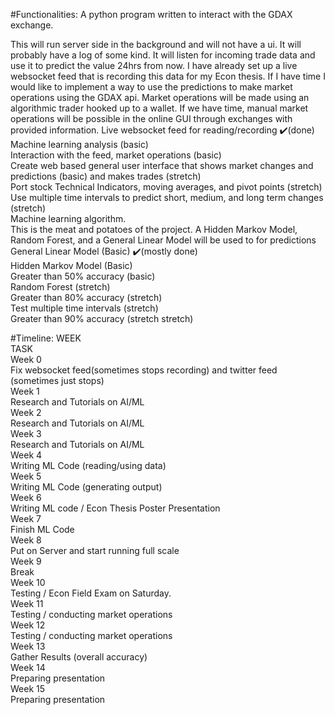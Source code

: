 #Functionalities: 
A python program written to interact with the GDAX exchange. 

This will run server side in the background and will not have a ui. It will probably have a log of some kind. It will listen for incoming trade data and use it to predict the value 24hrs from now. I have already set up a live websocket feed that is recording this data for my Econ thesis. If I have time I would like to implement a way to use the predictions to make market operations using the GDAX api. Market operations will be made using an algorithmic trader hooked up to a wallet. If we have time, manual market operations will be possible in the online GUI through exchanges with provided information.
Live websocket feed for reading/recording ✔️(done)  
Machine learning analysis (basic)  
Interaction with the feed, market operations (basic)  
Create web based general user interface that shows market changes and predictions (basic) and makes trades (stretch)  
Port stock Technical Indicators, moving averages, and pivot points (stretch)  
Use multiple time intervals to predict short, medium, and long term changes (stretch)  
Machine learning algorithm.  
This is the meat and potatoes of the project. A Hidden Markov Model, Random Forest, and a General Linear Model will be used to for predictions
General Linear Model (Basic) ✔️(mostly done)  
Hidden Markov Model (Basic)  
Greater than 50% accuracy (basic)  
Random Forest (stretch)  
Greater than 80% accuracy (stretch)  
Test multiple time intervals (stretch)  
Greater than 90% accuracy (stretch stretch)  


#Timeline: 
WEEK  
TASK  
Week 0  
Fix websocket feed(sometimes stops recording) and twitter feed (sometimes just stops)  
Week 1  
Research and Tutorials on AI/ML  
Week 2  
Research and Tutorials on AI/ML  
Week 3  
Research and Tutorials on AI/ML  
Week 4  
Writing ML Code (reading/using data)  
Week 5  
Writing ML Code (generating output)  
Week 6  
Writing ML code / Econ Thesis Poster Presentation  
Week 7  
Finish ML Code  
Week 8  
Put on Server and start running full scale  
Week 9  
Break  
Week 10  
Testing / Econ Field Exam on Saturday.  
Week 11  
Testing / conducting market operations  
Week 12  
Testing / conducting market operations  
Week 13  
Gather Results (overall accuracy)  
Week 14  
Preparing presentation  
Week 15  
Preparing presentation  

